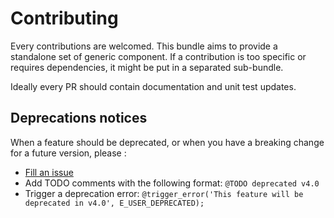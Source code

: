 Contributing
============

Every contributions are welcomed. This bundle aims to provide a standalone set of generic component. 
If a contribution is too specific or requires dependencies, it might be put in a separated sub-bundle.

Ideally every PR should contain documentation and unit test updates.

## Deprecations notices

When a feature should be deprecated, or when you have a breaking change for a future version, please :
* [Fill an issue](https://github.com/cleverage/process-bundle/issues/new)
* Add TODO comments with the following format: `@TODO deprecated v4.0`
* Trigger a deprecation error: `@trigger_error('This feature will be deprecated in v4.0', E_USER_DEPRECATED);`
